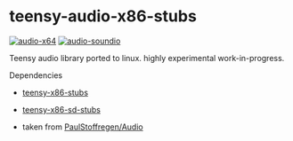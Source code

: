# teensy-audio-x86-stubs
[![audio-x64](https://github.com/newdigate/teensy-audio-x86-stubs/actions/workflows/audio-x64.yml/badge.svg)](https://github.com/newdigate/teensy-audio-x86-stubs/actions/workflows/audio-x64.yml)
[![audio-soundio](https://github.com/newdigate/teensy-audio-x86-stubs/actions/workflows/soundio.yml/badge.svg)](https://github.com/newdigate/teensy-audio-x86-stubs/actions/workflows/soundio.yml)

Teensy audio library ported to linux. highly experimental work-in-progress. 

Dependencies
* [teensy-x86-stubs](https://github.com/newdigate/teensy-x86-stubs)
* [teensy-x86-sd-stubs](https://github.com/newdigate/teensy-x86-sd-stubs)

* taken from [PaulStoffregen/Audio](https://github.com/PaulStoffregen/Audio)

